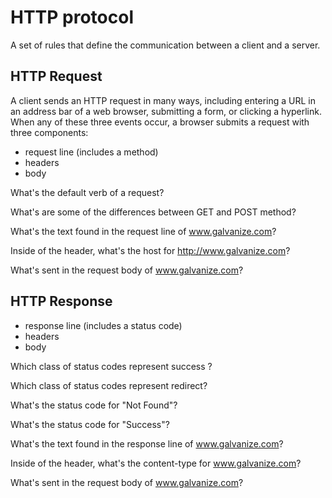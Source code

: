 # HTTP protocol

A set of rules that define the communication between a client and a server.

## HTTP Request

A client sends an HTTP request in many ways, including entering a URL in an address bar of a web browser, submitting a form, or clicking a hyperlink. When any of these three events occur, a browser submits a request with three components:

- request line (includes a method)
- headers
- body

What's the default verb of a request?

What's are some of the differences between GET and POST method?

What's the text found in the request line of www.galvanize.com?

Inside of the header, what's the host for http://www.galvanize.com?

What's sent in the request body of www.galvanize.com?


## HTTP Response

- response line (includes a status code)
- headers
- body

Which class of status codes represent success ?

Which class of status codes represent redirect?

What's the status code for "Not Found"?

What's the status code for "Success"?

What's the text found in the response line of www.galvanize.com?

Inside of the header, what's the content-type for www.galvanize.com?

What's sent in the request body of www.galvanize.com?
